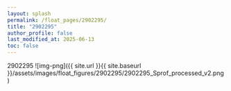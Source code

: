 ```yaml
---
layout: splash
permalink: /float_pages/2902295/
title: "2902295"
author_profile: false
last_modified_at: 2025-06-13
toc: false
---
```

 
2902295
![img-png]({{ site.url }}{{ site.baseurl }}/assets/images/float_figures/2902295/2902295_Sprof_processed_v2.png)